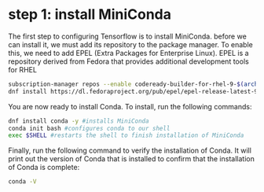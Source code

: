 # step 1: install MiniConda

The first step to configuring Tensorflow is to install MiniConda. before we can install it, we must add its repository to the package manager. To enable this, we need to add EPEL (Extra Packages for Enterprise Linux). EPEL is a repository derived from Fedora that provides additional development tools for RHEL

```bash
subscription-manager repos --enable codeready-builder-for-rhel-9-$(arch)-rpms
dnf install https://dl.fedoraproject.org/pub/epel/epel-release-latest-9.noarch.rpm -y
```

You are now ready to install Conda. To install, run the following commands:

```bash
dnf install conda -y #installs MiniConda
conda init bash #configures conda to our shell
exec $SHELL #restarts the shell to finish installation of MiniConda
```

Finally, run the following command to verify the installation of Conda. It will print out the version of Conda that is installed to confirm that the installation of Conda is complete:
```bash
conda -V
```
